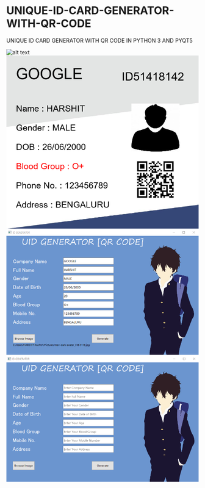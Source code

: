# UNIQUE-ID-CARD-GENERATOR-WITH-QR-CODE
UNIQUE ID CARD GENERATOR WITH QR CODE IN PYTHON 3 AND PYQT5





![alt text](test.gif)
![alt text](ss3.png)
![alt text](ss2.png)
![alt text](ss1.png)

